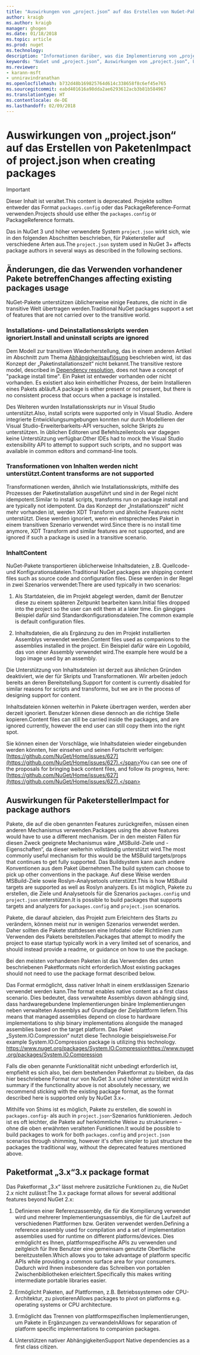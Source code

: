 ```yaml
---
title: "Auswirkungen von „project.json“ auf das Erstellen von NuGet-Paketen | Microsoft-Dokumentation"
author: kraigb
ms.author: kraigb
manager: ghogen
ms.date: 01/18/2018
ms.topic: article
ms.prod: nuget
ms.technology: 
description: "Informationen darüber, was die Implementierung von „project.json“ in NuGet 3.x für Paketersteller bedeutet, z.B. nicht unterstützte Features und Paketformate sowie nicht unterstützter Inhalt."
keywords: "NuGet und „project.json“, Auswirkungen von „project.json“, Überlegungen zur Paketerstellung, Features von „project.json“"
ms.reviewer:
- karann-msft
- unniravindranathan
ms.openlocfilehash: b732d48b169825764d614c338658f8c6ef45e765
ms.sourcegitcommit: eabd401616a98dda2ae6293612acb3b81b584967
ms.translationtype: HT
ms.contentlocale: de-DE
ms.lasthandoff: 02/09/2018
---
```

# <a name="impact-of-projectjson-when-creating-packages"></a><span data-ttu-id="43323-104">Auswirkungen von „project.json“ auf das Erstellen von Paketen</span><span class="sxs-lookup"><span data-stu-id="43323-104">Impact of project.json when creating packages</span></span>

> [!Important]
> <span data-ttu-id="43323-105">Dieser Inhalt ist veraltet.</span><span class="sxs-lookup"><span data-stu-id="43323-105">This content is deprecated.</span></span> <span data-ttu-id="43323-106">Projekte sollten entweder das Format `packages.config` oder das PackageReference-Format verwenden.</span><span class="sxs-lookup"><span data-stu-id="43323-106">Projects should use either the `packages.config` or PackageReference formats.</span></span>

<span data-ttu-id="43323-107">Das in NuGet 3 und höher verwendete System `project.json` wirkt sich, wie in den folgenden Abschnitten beschrieben, für Paketersteller auf verschiedene Arten aus.</span><span class="sxs-lookup"><span data-stu-id="43323-107">The `project.json` system used in NuGet 3+ affects package authors in several ways as described in the following sections.</span></span>

## <a name="changes-affecting-existing-packages-usage"></a><span data-ttu-id="43323-108">Änderungen, die das Verwenden vorhandener Pakete betreffen</span><span class="sxs-lookup"><span data-stu-id="43323-108">Changes affecting existing packages usage</span></span>

<span data-ttu-id="43323-109">NuGet-Pakete unterstützen üblicherweise einige Features, die nicht in die transitive Welt übertragen werden.</span><span class="sxs-lookup"><span data-stu-id="43323-109">Traditional NuGet packages support a set of features that are not carried over to the transitive world.</span></span>

### <a name="install-and-uninstall-scripts-are-ignored"></a><span data-ttu-id="43323-110">Installations- und Deinstallationsskripts werden ignoriert.</span><span class="sxs-lookup"><span data-stu-id="43323-110">Install and uninstall scripts are ignored</span></span>

<span data-ttu-id="43323-111">Dem Modell zur transitiven Wiederherstellung, das in einem anderen Artikel im Abschnitt zum Thema [Abhängigkeitsauflösung](../consume-packages/dependency-resolution.md#dependency-resolution-with-packagereference) beschrieben wird, ist das Konzept der „Paketinstallationszeit“ nicht bekannt.</span><span class="sxs-lookup"><span data-stu-id="43323-111">The transitive restore model, described in [Dependency resolution](../consume-packages/dependency-resolution.md#dependency-resolution-with-packagereference), does not have a concept of "package install time".</span></span> <span data-ttu-id="43323-112">Ein Paket ist entweder vorhanden oder nicht vorhanden. Es existiert also kein einheitlicher Prozess, der beim Installieren eines Pakets abläuft.</span><span class="sxs-lookup"><span data-stu-id="43323-112">A package is either present or not present, but there is no consistent process that occurs when a package is installed.</span></span>

<span data-ttu-id="43323-113">Des Weiteren wurden Installationsskripts nur in Visual Studio unterstützt.</span><span class="sxs-lookup"><span data-stu-id="43323-113">Also, install scripts were supported only in Visual Studio.</span></span> <span data-ttu-id="43323-114">Andere integrierte Entwicklungsumgebungen konnten nur durch Modellieren der Visual Studio-Erweiterbarkeits-API versuchen, solche Skripts zu unterstützen. In üblichen Editoren und Befehlszeilentools war dagegen keine Unterstützung verfügbar.</span><span class="sxs-lookup"><span data-stu-id="43323-114">Other IDEs had to mock the Visual Studio extensibility API to attempt to support such scripts, and no support was available in common editors and command-line tools.</span></span>

### <a name="content-transforms-are-not-supported"></a><span data-ttu-id="43323-115">Transformationen von Inhalten werden nicht unterstützt.</span><span class="sxs-lookup"><span data-stu-id="43323-115">Content transforms are not supported</span></span>

<span data-ttu-id="43323-116">Transformationen werden, ähnlich wie Installationsskripts, mithilfe des Prozesses der Paketinstallation ausgeführt und sind in der Regel nicht idempotent.</span><span class="sxs-lookup"><span data-stu-id="43323-116">Similar to install scripts, transforms run on package install and are typically not idempotent.</span></span> <span data-ttu-id="43323-117">Da das Konzept der „Installationszeit“ nicht mehr vorhanden ist, werden XDT Transform und ähnliche Features nicht unterstützt. Diese werden ignoriert, wenn ein entsprechendes Paket in einem transitiven Szenario verwendet wird.</span><span class="sxs-lookup"><span data-stu-id="43323-117">Since there is no install time anymore, XDT Transform and similar features are not supported, and are ignored if such a package is used in a transitive scenario.</span></span>

### <a name="content"></a><span data-ttu-id="43323-118">Inhalt</span><span class="sxs-lookup"><span data-stu-id="43323-118">Content</span></span>

<span data-ttu-id="43323-119">NuGet-Pakete transportieren üblicherweise Inhaltsdateien, z.B. Quellcode- und Konfigurationsdateien.</span><span class="sxs-lookup"><span data-stu-id="43323-119">Traditional NuGet packages are shipping content files such as source code and configuration files.</span></span> <span data-ttu-id="43323-120">Diese werden in der Regel in zwei Szenarios verwendet:</span><span class="sxs-lookup"><span data-stu-id="43323-120">There are used typically in two scenarios:</span></span>

1. <span data-ttu-id="43323-121">Als Startdateien, die im Projekt abgelegt werden, damit der Benutzer diese zu einem späteren Zeitpunkt bearbeiten kann.</span><span class="sxs-lookup"><span data-stu-id="43323-121">Initial files dropped into the project so the user can edit them at a later time.</span></span> <span data-ttu-id="43323-122">Ein gängiges Beispiel dafür sind Standardkonfigurationsdateien.</span><span class="sxs-lookup"><span data-stu-id="43323-122">The common example is default configuration files.</span></span>

1. <span data-ttu-id="43323-123">Inhaltsdateien, die als Ergänzung zu den im Projekt installierten Assemblys verwendet werden.</span><span class="sxs-lookup"><span data-stu-id="43323-123">Content files used as companions to the assemblies installed in the project.</span></span> <span data-ttu-id="43323-124">Ein Beispiel dafür wäre ein Logobild, das von einer Assembly verwendet wird.</span><span class="sxs-lookup"><span data-stu-id="43323-124">The example here would be a logo image used by an assembly.</span></span>

<span data-ttu-id="43323-125">Die Unterstützung von Inhaltsdateien ist derzeit aus ähnlichen Gründen deaktiviert, wie der für Skripts und Transformationen. Wir arbeiten jedoch bereits an deren Bereitstellung.</span><span class="sxs-lookup"><span data-stu-id="43323-125">Support for content is currently disabled for similar reasons for scripts and transforms, but we are in the process of designing support for content.</span></span>

<span data-ttu-id="43323-126">Inhaltsdateien können weiterhin in Pakete übertragen werden, werden aber derzeit ignoriert. Benutzer können diese dennoch an die richtige Stelle kopieren.</span><span class="sxs-lookup"><span data-stu-id="43323-126">Content files can still be carried inside the packages, and are ignored currently, however the end user can still copy them into the right spot.</span></span>

<span data-ttu-id="43323-127">Sie können einen der Vorschläge, wie Inhaltsdateien wieder eingebunden werden könnten, hier einsehen und seinen Fortschritt verfolgen: [https://github.com/NuGet/Home/issues/627](https://github.com/NuGet/Home/issues/627).</span><span class="sxs-lookup"><span data-stu-id="43323-127">You can see one of the proposals for bringing back content files, and follow its progress, here: [https://github.com/NuGet/Home/issues/627](https://github.com/NuGet/Home/issues/627).</span></span>

## <a name="impact-for-package-authors"></a><span data-ttu-id="43323-128">Auswirkungen für Paketersteller</span><span class="sxs-lookup"><span data-stu-id="43323-128">Impact for package authors</span></span>

<span data-ttu-id="43323-129">Pakete, die auf die oben genannten Features zurückgreifen, müssen einen anderen Mechanismus verwenden.</span><span class="sxs-lookup"><span data-stu-id="43323-129">Packages using the above features would have to use a different mechanism.</span></span> <span data-ttu-id="43323-130">Der in den meisten Fällen für diesen Zweck geeignete Mechanismus wäre „MSBuild-Ziele und -Eigenschaften“, da dieser weiterhin vollständig unterstützt wird.</span><span class="sxs-lookup"><span data-stu-id="43323-130">The most commonly useful mechanism for this would be the MSBuild targets/props that continues to get fully supported.</span></span> <span data-ttu-id="43323-131">Das Buildsystem kann auch andere Konventionen aus dem Paket übernehmen.</span><span class="sxs-lookup"><span data-stu-id="43323-131">The build system can choose to pick up other conventions in the package.</span></span> <span data-ttu-id="43323-132">Auf diese Weise werden MSBuild-Ziele sowie Roslyn-Analysetools unterstützt.</span><span class="sxs-lookup"><span data-stu-id="43323-132">This is how MSBuild targets are supported as well as Roslyn analyzers.</span></span> <span data-ttu-id="43323-133">Es ist möglich, Pakete zu erstellen, die Ziele und Analysetools für die Szenarios `packages.config` und `project.json` unterstützen.</span><span class="sxs-lookup"><span data-stu-id="43323-133">It is possible to build packages that supports targets and analyzers for `packages.config` and `project.json` scenarios.</span></span>

<span data-ttu-id="43323-134">Pakete, die darauf abzielen, das Projekt zum Erleichtern des Starts zu verändern, können meist nur in wenigen Szenarios verwendet werden. Daher sollten die Pakete stattdessen eine Infodatei oder Richtlinien zum Verwenden des Pakets bereitstellen.</span><span class="sxs-lookup"><span data-stu-id="43323-134">Packages that attempt to modify the project to ease startup typically work in a very limited set of scenarios, and should instead provide a readme, or guidance on how to use the package.</span></span>

<span data-ttu-id="43323-135">Bei den meisten vorhandenen Paketen ist das Verwenden des unten beschriebenen Paketformats nicht erforderlich.</span><span class="sxs-lookup"><span data-stu-id="43323-135">Most existing packages should not need to use the package format described below.</span></span>

<span data-ttu-id="43323-136">Das Format ermöglicht, dass nativer Inhalt in einem erstklassigen Szenario verwendet werden kann.</span><span class="sxs-lookup"><span data-stu-id="43323-136">The format enables native content as a first class scenario.</span></span> <span data-ttu-id="43323-137">Dies bedeutet, dass verwaltete Assemblys davon abhängig sind, dass hardwaregebundene Implementierungen binäre Implementierungen neben verwalteten Assemblys auf Grundlage der Zielplattform liefern.</span><span class="sxs-lookup"><span data-stu-id="43323-137">This means that managed assemblies depend on close to hardware implementations to ship binary implementations alongside the managed assemblies based on the target platform.</span></span> <span data-ttu-id="43323-138">Das Paket „System.IO.Compression“ nutzt diese Technologie beispielsweise.</span><span class="sxs-lookup"><span data-stu-id="43323-138">For example System.IO.Compression package is utilizing this technology.</span></span> [<span data-ttu-id="43323-139">https://www.nuget.org/packages/System.IO.Compression</span><span class="sxs-lookup"><span data-stu-id="43323-139">https://www.nuget.org/packages/System.IO.Compression</span></span>](https://www.nuget.org/packages/System.IO.Compression)

<span data-ttu-id="43323-140">Falls die oben genannte Funktionalität nicht unbedingt erforderlich ist, empfiehlt es sich also, bei dem bestehenden Paketformat zu bleiben, da das hier beschriebene Format nur von NuGet 3.x und höher unterstützt wird.</span><span class="sxs-lookup"><span data-stu-id="43323-140">In summary if the functionality above is not absolutely necessary, we recommend sticking with the existing package format, as the format described here is supported only by NuGet 3.x+.</span></span>

<span data-ttu-id="43323-141">Mithilfe von Shims ist es möglich, Pakete zu erstellen, die sowohl in `packages.config`- als auch in `project.json`-Szenarios funktionieren. Jedoch ist es oft leichter, die Pakete auf herkömmliche Weise zu strukturieren – ohne die oben erwähnten veralteten Funktionen.</span><span class="sxs-lookup"><span data-stu-id="43323-141">It would be possible to build packages to work for both `packages.config` and `project.json` scenarios through shimming, however it's often simpler to just structure the packages the traditional way, without the deprecated features mentioned above.</span></span>

## <a name="3x-package-format"></a><span data-ttu-id="43323-142">Paketformat „3.x“</span><span class="sxs-lookup"><span data-stu-id="43323-142">3.x package format</span></span>

<span data-ttu-id="43323-143">Das Paketformat „3.x“ lässt mehrere zusätzliche Funktionen zu, die NuGet 2.x nicht zulässt:</span><span class="sxs-lookup"><span data-stu-id="43323-143">The 3.x package format allows for several additional features beyond NuGet 2.x:</span></span>

1. <span data-ttu-id="43323-144">Definieren einer Referenzassembly, die für die Kompilierung verwendet wird und mehrerer Implementierungsassemblys, die für die Laufzeit auf verschiedenen Plattformen bzw. Geräten verwendet werden.</span><span class="sxs-lookup"><span data-stu-id="43323-144">Defining a reference assembly used for compilation and a set of implementation assemblies used for runtime on different platforms/devices.</span></span> <span data-ttu-id="43323-145">Dies ermöglicht es Ihnen, plattformspezifische APIs zu verwenden und zeitgleich für Ihre Benutzer eine gemeinsam genutzte Oberfläche bereitzustellen.</span><span class="sxs-lookup"><span data-stu-id="43323-145">Which allows you to take advantage of platform specific APIs while providing a common surface area for your consumers.</span></span> <span data-ttu-id="43323-146">Dadurch wird Ihnen insbesondere das Schreiben von portablen Zwischenbibliotheken erleichtert.</span><span class="sxs-lookup"><span data-stu-id="43323-146">Specifically this makes writing intermediate portable libraries easier.</span></span>

1. <span data-ttu-id="43323-147">Ermöglicht Paketen, auf Plattformen, z.B. Betriebssystemen oder CPU-Architektur, zu pivotieren</span><span class="sxs-lookup"><span data-stu-id="43323-147">Allows packages to pivot on platforms e.g. operating systems or CPU architecture.</span></span>

1. <span data-ttu-id="43323-148">Ermöglicht das Trennen von plattformspezifischen Implementierungen, um Pakete in Ergänzungen zu verwandeln</span><span class="sxs-lookup"><span data-stu-id="43323-148">Allows for separation of platform specific implementations to companion packages.</span></span>

1. <span data-ttu-id="43323-149">Unterstützen nativer Abhängigkeiten</span><span class="sxs-lookup"><span data-stu-id="43323-149">Support Native dependencies as a first class citizen.</span></span>

